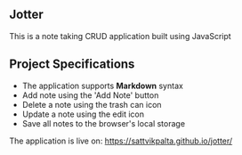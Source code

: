 ## Jotter
This is a note taking CRUD application built using JavaScript

## Project Specifications
- The application supports <strong>Markdown</strong> syntax
- Add note using the 'Add Note' button
- Delete a note using the trash can icon
- Update a note using the edit icon
- Save all notes to the browser's local storage

The application is live on: https://sattvikpalta.github.io/jotter/